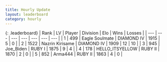 ```yaml
---
title: Hourly Update
layout: leaderboard
category: hourly
---
```


{: .leaderboard}
| Rank | LV | Player | Division | Elo | Wins | Losses |
| --- | --- | --- | --- | --- | --- | --- |
| <span data-change="0">1</span> | 499 | <span title="ID: 512212">Eagle Soulmate</span> | DIAMOND IV | <span data-change="0">1915</span> | <span data-change="0">5</span> | <span data-change="0">0</span> |
| <span data-change="0">2</span> | 1522 | <span title="ID: 315148">Nazrin Kirisame</span> | DIAMOND IV | <span data-change="0">1909</span> | <span data-change="0">12</span> | <span data-change="0">10</span> |
| <span data-change="0">3</span> | 945 | <span title="ID: 353063">Joe_Biden</span> | RUBY I | <span data-change="0">1875</span> | <span data-change="0">9</span> | <span data-change="0">4</span> |
| <span data-change="0">4</span> | 178 | <span title="ID: 528147">HELLO_ITSYELLOW</span> | RUBY II | <span data-change="0">1870</span> | <span data-change="0">2</span> | <span data-change="0">0</span> |
| <span data-change="0">5</span> | 852 | <span title="ID: 1034">Arma444</span> | RUBY II | <span data-change="0">1863</span> | <span data-change="0">4</span> | <span data-change="0">0</span> |
